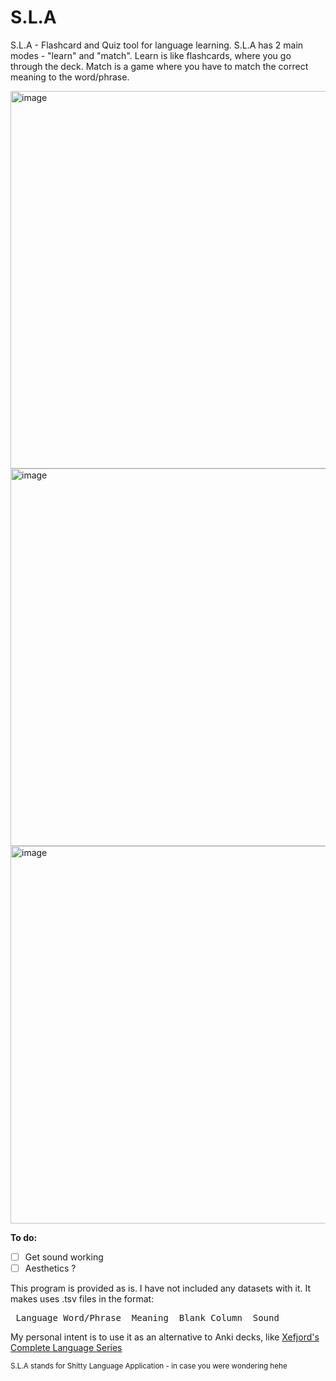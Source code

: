 # S.L.A
S.L.A - Flashcard and Quiz tool for language learning. S.L.A has 2 main modes - "learn" and "match". Learn is like flashcards, where you go through the deck. Match is a game where you have to match the correct meaning to the word/phrase.

<img width="800" height="604" alt="image" src="https://github.com/user-attachments/assets/75aa2def-211a-4722-b74b-423c06ed4d02" />

<img width="800" height="604" alt="image" src="https://github.com/user-attachments/assets/0a34681e-6515-4c40-9e7d-156b2352cf80" />

<img width="800" height="604" alt="image" src="https://github.com/user-attachments/assets/fca3531f-c24e-4fc5-ba19-85f5b3085915" />

 
 <b>To do:</b>
 - [ ] Get sound working
 - [ ] Aesthetics ?

This program is provided as is. I have not included any datasets with it. It makes uses .tsv files in the format:

<pre> Language_Word/Phrase  Meaning  Blank_Column  Sound </pre>

My personal intent is to use it as an alternative to Anki decks, like [Xefjord's Complete Language Series](https://xefjord.wixsite.com/xefscompletelangs/courses) 

<sub>S.L.A stands for Shitty Language Application - in case you were wondering hehe</sub>
